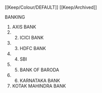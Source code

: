 [[Keep/Colour/DEFAULT]] [[Keep/Archived]] 

BANKING

1. AXIS BANK
2. 2. ICICI BANK
3. 3. HDFC BANK
4. 4. SBI
5. 5. BANK OF BARODA
6. 6. KARNATAKA BANK
7. KOTAK MAHINDRA BANK

